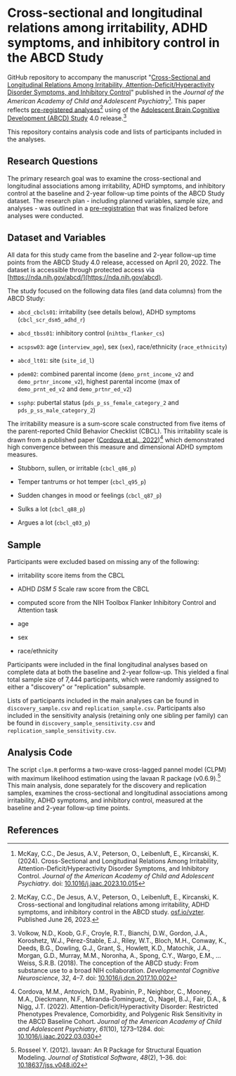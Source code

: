 # Cross-sectional and longitudinal relations among irritability, ADHD symptoms, and inhibitory control in the ABCD Study

GitHub repository to accompany the manuscript "[Cross-Sectional and Longitudinal Relations Among Irritability, Attention-Deficit/Hyperactivity Disorder Symptoms, and Inhibitory Control](https://doi.org/10.1016/j.jaac.2023.10.015)" published in the *Journal of the American Academy of Child and Adolescent Psychiatry*[^1]. This paper reflects [pre-registered analyses](https://doi.org/10.17605/OSF.IO/8RKUP)[^2] using of the [Adolescent Brain Cognitive Development (ABCD) Study](10.1016/j.dcn.2017.10.002) 4.0 release.[^3]

This repository contains analysis code and lists of participants included in the analyses.

## Research Questions

The primary research goal was to examine the cross-sectional and longitudinal associations among irritability, ADHD symptoms, and inhibitory control at the baseline and 2-year follow-up time points of the ABCD Study dataset. The research plan - including planned variables, sample size, and analyses - was outlined in a [pre-registration](https://osf.io/vzter/) that was finalized before analyses were conducted.

## Dataset and Variables

All data for this study came from the baseline and 2-year follow-up time points from the ABCD Study 4.0 release, accessed on April 20, 2022. The dataset is accessible through protected access via [https://nda.nih.gov/abcd/](https://nda.nih.gov/abcd).

The study focused on the following data files (and data columns) from the ABCD Study:  

* `abcd_cbcls01`: irritability (see details below), ADHD symptoms (`cbcl_scr_dsm5_adhd_r`)  

* `abcd_tbss01`: inhibitory control (`nihtbx_flanker_cs`)  

* `acspsw03`: age (`interview_age`), sex (`sex`), race/ethnicity (`race_ethnicity`) 

* `abcd_lt01`: site (`site_id_l`)  

* `pdem02`: combined parental income (`demo_prnt_income_v2` and `demo_prtnr_income_v2`), highest parental income (max of `demo_prnt_ed_v2` and `demo_prtnr_ed_v2`)  

* `ssphp`: pubertal status (`pds_p_ss_female_category_2` and `pds_p_ss_male_category_2`)  

The irritability measure is a sum-score scale constructed from five items of the parent-reported Child Behavior Checklist (CBCL). This irritability scale is drawn from a published paper ([Cordova et al., 2022](https://doi.org/10.1016/j.jaac.2022.03.030))[^4] which demonstrated high convergence between this measure and dimensional ADHD symptom measures.

* Stubborn, sullen, or irritable (`cbcl_q86_p`)  

* Temper tantrums or hot temper (`cbcl_q95_p`)  

* Sudden changes in mood or feelings (`cbcl_q87_p`)  

* Sulks a lot (`cbcl_q88_p`)  

* Argues a lot (`cbcl_q03_p`)

## Sample

Participants were excluded based on missing any of the following:   

* irritability score items from the CBCL  

* ADHD *DSM 5* Scale raw score from the CBCL  

* computed score from the NIH Toolbox Flanker Inhibitory Control and Attention task    

* age  

* sex  

* race/ethnicity   

Participants were included in the final longitudinal analyses based on complete data at both the baseline and 2-year follow-up. This yielded a final total sample size of 7,444 participants, which were randomly assigned to either a "discovery" or "replication" subsample.

Lists of participants included in the main analyses can be found in `discovery_sample.csv` and `replication_sample.csv`. Participants also included in the sensitivity analysis (retaining only one sibling per family) can be found in `discovery_sample_sensitivity.csv` and `replication_sample_sensitivity.csv`.

## Analysis Code

The script `clpm.R` performs a two-wave cross-lagged pannel model (CLPM) with maximum likelihood estimation using the lavaan R package (v0.6.9).[^5] This main analysis, done separately for the discovery and replication samples, examines the cross-sectional and longitudinal associations among irritability, ADHD symptoms, and inhibitory control, measured at the baseline and 2-year follow-up time points.

## References

[^1]: McKay, C.C., De Jesus, A.V., Peterson, O., Leibenluft, E., Kircanski, K. (2024). Cross-Sectional and Longitudinal Relations Among Irritability, Attention-Deficit/Hyperactivity Disorder Symptoms, and Inhibitory Control. *Journal of the American Academy of Child and Adolescent Psychiatry*. doi: [10.1016/j.jaac.2023.10.015](https://doi.org/10.1016/j.jaac.2023.10.015)

[^2]: McKay, C.C., De Jesus, A.V., Peterson, O., Leibenluft, E., Kircanski, K. Cross-sectional and longitudinal relations among irritability, ADHD symptoms, and inhibitory control in the ABCD study. [osf.io/vzter](osf.io/vzter). Published June 26, 2023.

[^3]: Volkow, N.D., Koob, G.F., Croyle, R.T., Bianchi, D.W., Gordon, J.A., Koroshetz, W.J., Pérez-Stable, E.J., Riley, W.T., Bloch, M.H., Conway, K., Deeds, B.G., Dowling, G.J., Grant, S., Howlett, K.D., Matochik, J.A., Morgan, G.D., Murray, M.M., Noronha, A., Spong, C.Y., Wargo, E.M., … Weiss, S.R.B. (2018). The conception of the ABCD study: From substance use to a broad NIH collaboration. *Developmental Cognitive Neuroscience*, *32*, 4–7. doi: [10.1016/j.dcn.2017.10.002](https://doi.org/10.1016/j.dcn.2017.10.002)

[^4]: Cordova, M.M., Antovich, D.M., Ryabinin, P., Neighbor, C., Mooney, M.A., Dieckmann, N.F., Miranda-Dominguez, O., Nagel, B.J., Fair, D.A., & Nigg, J.T. (2022). Attention-Deficit/Hyperactivity Disorder: Restricted Phenotypes Prevalence, Comorbidity, and Polygenic Risk Sensitivity in the ABCD Baseline Cohort. *Journal of the American Academy of Child and Adolescent Psychiatry*, *61*(10), 1273–1284. doi: [10.1016/j.jaac.2022.03.030](https://doi.org/10.1016/j.jaac.2022.03.030)

[^5]: Rosseel Y. (2012). lavaan: An R Package for Structural Equation Modeling. *Journal of Statistical Software*, *48*(2), 1–36. doi: [10.18637/jss.v048.i02](https://doi.org/10.18637/jss.v048.i02)
